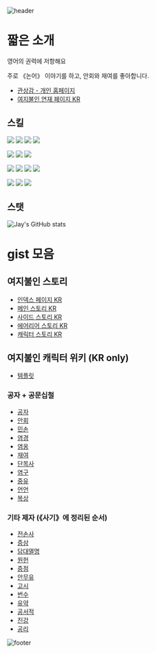 
![header](https://capsule-render.vercel.app/api?type=waving&color=gradient&customColorList=17&height=300&section=header&text=Hyun%20Jaeyeon&fontSize=90)


# 짧은 소개

영어의 권력에 저항해요

주로 《논어》 이야기를 하고, 안회와 재여를 좋아합니다.
- [관상감 - 개인 홈페이지](http://gwansangg.am/)
- [여지불인 연재 페이지 KR](http://hyun1008.dothome.co.kr/yuzhiburen/)

## 스킬

![](https://img.shields.io/badge/:-python-blue?style=for-the-badge&logo=python&logoColor=white) 
![](https://img.shields.io/badge/:-FORTRAN-blue?style=for-the-badge&logo=fortran&logoColor=white)
![](https://img.shields.io/badge/:-IDL-blue?style=for-the-badge&logo=instapaper&logoColor=white)
![](https://img.shields.io/badge/:-LaTeX-blue?style=for-the-badge&logo=latex&logoColor=white)

![](https://img.shields.io/badge/:-HTML-red?style=for-the-badge&logo=html5&logoColor=white)
![](https://img.shields.io/badge/:-CSS-red?style=for-the-badge&logo=css3&logoColor=white)
![](https://img.shields.io/badge/:-markdown-red?style=for-the-badge&logo=markdown&logoColor=white)
  
![](https://img.shields.io/badge/:-JavaScript-green?style=for-the-badge&logo=javascript&logoColor=white)
![](https://img.shields.io/badge/:-Node.JS-green?style=for-the-badge&logo=node.js&logoColor=white)
![](https://img.shields.io/badge/:-php-green?style=for-the-badge&logo=php&logoColor=white)
![](https://img.shields.io/badge/:-sql-green?style=for-the-badge&logo=postgresql&logoColor=white)

![](https://img.shields.io/badge/:-OnShape-yellow?style=for-the-badge&logo=OnStar&logoColor=white)
![](https://img.shields.io/badge/:-FeatureScript-yellow?style=for-the-badge&logo=Windows%20Terminal&logoColor=white)
![](https://img.shields.io/badge/:-Blender-yellow?style=for-the-badge&logo=blender&logoColor=white)
  
## 스탯 
  
![Jay's GitHub stats](https://github-readme-stats.vercel.app/api?username=jyhyun1008&count_private=true)


# gist 모음

## 여지불인 스토리

- [인덱스 페이지 KR](https://gist.github.com/jyhyun1008/8f9c396c631c50210b9a7a85d0befe9e)
- [메인 스토리 KR](https://gist.github.com/jyhyun1008/e1a956d01d5b263594b108ca3885361f)
- [사이드 스토리 KR](https://gist.github.com/jyhyun1008/c970c3d76f2ddaee832afaad7667dd23)
- [에어리어 스토리 KR](https://gist.github.com/jyhyun1008/db72b78a3bf885cbf6698fd85e6ef994)
- [캐릭터 스토리 KR](https://gist.github.com/jyhyun1008/a3f6de5d29cbd364cd21fb48c9270223)

## 여지불인 캐릭터 위키 (KR only)

- [템플릿](https://gist.github.com/jyhyun1008/716852a6ff391f9c26bd751cded345ef)

### 공자 + 공문십철
- [공자](https://gist.github.com/jyhyun1008/93df4c9e04bee197518a81f72c560c7a)
- [안회](https://gist.github.com/jyhyun1008/fa8e1e922fb5d9ca49ed4386f9c98c32)
- [민손](https://gist.github.com/jyhyun1008/9b07cb1b6c1f5a3e358d926620c7d104)
- [염경](https://gist.github.com/jyhyun1008/09bc7d3f9587fe1be04e4257756f2a7c)
- [염옹](https://gist.github.com/jyhyun1008/6302c3e180acbb94e78599e9e94b4dcf)
- [재여](https://gist.github.com/jyhyun1008/d786a95813989ea7aba46fe3aec612da)
- [단목사](https://gist.github.com/jyhyun1008/af49d28674fce8da840cd4c0b4644cf0)
- [염구](https://gist.github.com/jyhyun1008/3d48dcd4965c7b607b116ebca784716c)
- [중유](https://gist.github.com/jyhyun1008/1638de4ee8259e1c3503670d88301472)
- [언언](https://gist.github.com/jyhyun1008/e4745eaf426931b4480992e9f6b5e891)
- [복상](https://gist.github.com/jyhyun1008/a9d1b4d515ec753477641043b97ef76a)

### 기타 제자 (《사기》에 정리된 순서)
- [전손사](https://gist.github.com/jyhyun1008/5e025d1cda9438d326adf6c8e65087a6)
- [증삼](https://gist.github.com/jyhyun1008/cfa1c897949a2c92f940c0e9f9b875b0)
- [담대멸명](https://gist.github.com/jyhyun1008/9c7e0782e3df71cc694a2b731c6f5dc2)
- [원헌](https://gist.github.com/jyhyun1008/c2dd5ee6bccae28bed16594a910df8ee)
- [증점](https://gist.github.com/jyhyun1008/224ee57687e567438e98a03059463330)
- [안무유](https://gist.github.com/jyhyun1008/4d151bbe76ccb45029d30969d7c24aea)
- [고시](https://gist.github.com/jyhyun1008/d4a3bef6f4aaf267e158c40a25b9f95b)
- [번수](https://gist.github.com/jyhyun1008/73a3296c0aa11149803c5f92d9903068)
- [유약](https://gist.github.com/jyhyun1008/ec8a04cf7d2a6d651d534d9eede1c1f0)
- [공서적](https://gist.github.com/jyhyun1008/ce2a3d4ef5a2d390eb74dcaccf5a6fa7)
- [진강](https://gist.github.com/jyhyun1008/aa3aa9b88b3a97b271aba4fe532f14bf)
- [공리](https://gist.github.com/jyhyun1008/e47f0f36399ac0378a9fed1eff528274)

![footer](https://capsule-render.vercel.app/api?section=footer&type=waving&color=gradient&customColorList=17)
  
  </center>
